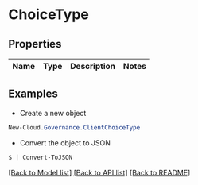 # ChoiceType
## Properties

Name | Type | Description | Notes
------------ | ------------- | ------------- | -------------

## Examples

- Create a new object
```powershell
New-Cloud.Governance.ClientChoiceType 
```

- Convert the object to JSON
```powershell
$ | Convert-ToJSON
```


[[Back to Model list]](../README.md#documentation-for-models) [[Back to API list]](../README.md#documentation-for-api-endpoints) [[Back to README]](../README.md)

